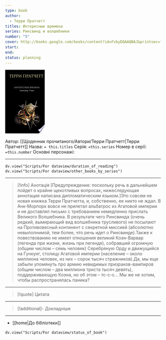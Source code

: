 ```yaml
---
type: book
author:
  - Терри Пратчетт
titles: Интересные времена
series: Ринсвинд и волшебники
number: "5"
cover: http://books.google.com/books/content?id=FvbyDQAAQBAJ&printsec=frontcover&img=1&zoom=1&edge=curl&source=gbs_api
start:
end:
status: planning
---
```

![cover|150](media/cover!150-468.jpg)

Автор: [[Щоденник прочитаного/Автори/Терри Пратчетт|Терри Пратчетт]]
Назва: `= this.titles`
Серія:  `=this.series`
Номер в серії: `=this.number`
Основні персонажі:

---
```dataviewjs
dv.view("Scripts/For dataview/duration_of_reading")
dv.view("Scripts/For dataview/other_books_by_series")
```

---
>[!info] Анотація
>[Предупреждение: поскольку речь в дальнейшем пойдет о крайне щекотливых вопросах, нижеследующая аннотация написана дипломатическим языком.]Это совсем не новая книжка Терри Пратчетта, и, собственно, ее никто не ждал. В Анк-Морпорк вовсе не прилетал альбатрос из Агатовой империи и не доставлял письмо с требованием немедленно прислать Великого Волшебника. В результате чего Ринсвинда (очень редкий, вымирающий вид волшебника трусливого) не посылают на Противовесный континент с секретной миссией (абсолютно невыполнимой, тем более, что речь идет о Ринсвинде).Также к повествованию не имеет отношения великий Коэн-Варвар (легенда при жизни, жизнь при легенде), собравший огромную (общим числом – семь человек) Серебряную Орду и движущийся на Гункунг, столицу Агатовой империи (население – около миллиона человек, из них – сорок тысяч стражников).Да, мы еще забыли упомянуть про армию невидимых призраков-вампиров (общим числом – два миллиона триста тысяч девять), поддерживающую Коэна, но об этом – тс-с-с... Мы же не хотим, чтобы распространялась паника?
___

>[!quote] Цитата

---
>[!additional]- Докладніше

---

- [[home|До бібліотеки]]

```dataviewjs
dv.view("Scripts/For dataview/status_of_book")
```